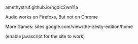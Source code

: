 amethystruf.github.io/hgdic2wn11a

Audio works on Firefoxs, But not on Chrome

More Games: sites.google.com/view/the-zesty-edition/home

(enable javascript for the site to work)
